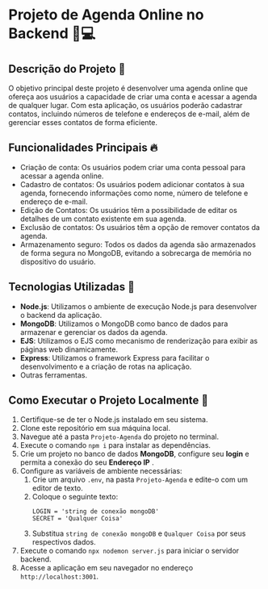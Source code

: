 # Projeto de Agenda Online no Backend 📇💻

## Descrição do Projeto 📝

O objetivo principal deste projeto é desenvolver uma agenda online que ofereça aos usuários a capacidade de criar uma conta e acessar a agenda de qualquer lugar. Com esta aplicação, os usuários poderão cadastrar contatos, incluindo números de telefone e endereços de e-mail, além de gerenciar esses contatos de forma eficiente.

## Funcionalidades Principais 🔥

- Criação de conta: Os usuários podem criar uma conta pessoal para acessar a agenda online.
- Cadastro de contatos: Os usuários podem adicionar contatos à sua agenda, fornecendo informações como nome, número de telefone e endereço de e-mail.
- Edição de Contatos: Os usuários têm a possibilidade de editar os detalhes de um contato existente em sua agenda.
- Exclusão de contatos: Os usuários têm a opção de remover contatos da agenda.
- Armazenamento seguro: Todos os dados da agenda são armazenados de forma segura no MongoDB, evitando a sobrecarga de memória no dispositivo do usuário.

## Tecnologias Utilizadas 🔧

- **Node.js**: Utilizamos o ambiente de execução Node.js para desenvolver o backend da aplicação.
- **MongoDB**: Utilizamos o MongoDB como banco de dados para armazenar e gerenciar os dados da agenda.
- **EJS**: Utilizamos o EJS como mecanismo de renderização para exibir as páginas web dinamicamente.
- **Express**: Utilizamos o framework Express para facilitar o desenvolvimento e a criação de rotas na aplicação.
- Outras ferramentas.

## Como Executar o Projeto Localmente 🚀

1. Certifique-se de ter o Node.js instalado em seu sistema.
2. Clone este repositório em sua máquina local.
3. Navegue até a pasta `Projeto-Agenda` do projeto no terminal.
4. Execute o comando `npm i` para instalar as dependências.
5. Crie um projeto no banco de dados **MongoDB**, configure seu **login** e permita a conexão do seu **Endereço IP**  .
6. Configure as variáveis de ambiente necessárias:
   1. Crie um arquivo `.env`, na pasta `Projeto-Agenda` e edite-o com um editor de texto.
   2. Coloque o seguinte texto: <br>
      ```
      LOGIN = 'string de conexão mongoDB'
      SECRET = 'Qualquer Coisa'
      ```
   3. Substitua `string de conexão mongoDB` e `Qualquer Coisa` por seus respectivos dados.
7. Execute o comando `npx nodemon server.js` para iniciar o servidor backend.
8. Acesse a aplicação em seu navegador no endereço `http://localhost:3001`.
